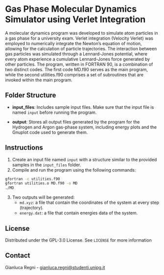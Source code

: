 # Gas Phase Molecular Dynamics Simulator using Verlet Integration

A molecular dynamics program was developed to simulate atom particles in a gas phase for a university exam. Verlet
integration (Velocity Verlet) was employed to numerically integrate the Newton’s equation of motion, allowing for the calculation
of particle trajectories. The interaction between gas particles was simulated through a Lennard-Jones potential,
where every atom experience a cumulative Lennard-Jones force generated by other particles.
The program, written in FORTRAN 90, is a combination of two distinct codes. The first code MD.f90 serves
as the main program, while the second utilities.f90 comprises a set of subroutines that are invoked within the main
program.

## Folder Structure

- **input_files**: Includes sample input files. Make sure that the input file is named `input` before running the program.

- **output**: Stores all output files generated by the program for the Hydrogen and Argon gas-phase system, including energy plots and the Gnuplot code used to generate them.

## Instructions

1. Create an input file named `input` with a structure similar to the provided samples in the `input_files` folder.
2. Compile and run the program using the following commands:

```bash
gfortran -c utilities.f90
gfortran utilities.o MD.f90 -o MD
./MD
```
3. Two outputs will be generated:
   - `md.xyz`: a file that contain the coordinates of the system at every step (trajectory). 
   - `energy.dat`: a file that contain energies data of the system. 

## License

Distributed under the GPL-3.0 License. See `LICENSE` for more information

## Contact

Gianluca Regni - [gianluca.regni@studenti.unipg.it](mailto:gianluca.regni@studenti.unipg.it)


